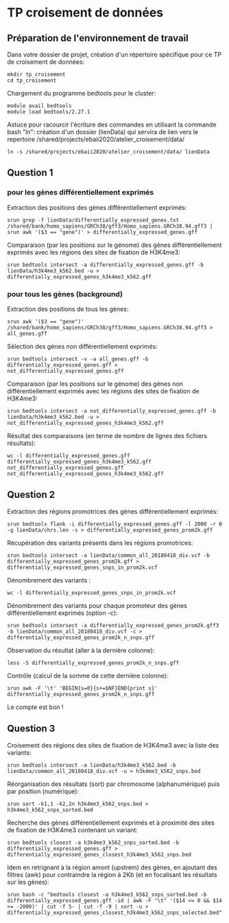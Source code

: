 # TP croisement de données

## Préparation de l'environnement de travail

Dans votre dossier de projet, création d'un répertoire spécifique pour ce TP de croisement de données:
```{bash}
mkdir tp_croisement
cd tp_croisement
```
Chargement du programme bedtools pour le cluster:
```{bash}
module avail bedtools
module load bedtools/2.27.1
```
Astuce pour racourcir l'écriture des commandes en utilisant la commande bash "ln":
création d'un dossier (lienData) qui servira de lien vers le repertoire /shared/projects/ebaii2020/atelier_croisement/data/
```{bash}
ln -s /shared/projects/ebaii2020/atelier_croisement/data/ lienData
```

## Question 1

### pour les gènes différentiellement exprimés

Extraction des positions des gènes différentiellement exprimés:
```{bash}
srun grep -f lienData/differentially_expressed_genes.txt /shared/bank/homo_sapiens/GRCh38/gff3/Homo_sapiens.GRCh38.94.gff3 | srun awk '($3 == "gene")' > differentially_expressed_genes.gff
```

Comparaison (par les positions sur le génome) des gènes différentiellement exprimés avec les régions des sites de fixation de H3K4me3:
```{bash}
srun bedtools intersect -a differentially_expressed_genes.gff -b lienData/h3k4me3_k562.bed -u > differentially_expressed_genes_h3k4me3_k562.gff
```

### pour tous les gènes (background)

Extraction des positions de tous les gènes:
```{bash}
srun awk '($3 == "gene")' /shared/bank/homo_sapiens/GRCh38/gff3/Homo_sapiens.GRCh38.94.gff3 > all_genes.gff
```

Sélection des gènes non différentiellement exprimés:
```{bash}
srun bedtools intersect -v -a all_genes.gff -b differentially_expressed_genes.gff > not_differentially_expressed_genes.gff
```
Comparaison (par les positions sur le génome) des gènes non différentiellement exprimés avec les régions des sites de fixation de H3K4me3:
```{bash}
srun bedtools intersect -a not_differentially_expressed_genes.gff -b lienData/h3k4me3_k562.bed -u > not_differentially_expressed_genes_h3k4me3_k562.gff
```

Résultat des comparaisons (en terme de nombre de lignes des fichiers résultats):
```{bash}
wc -l differentially_expressed_genes.gff differentially_expressed_genes_h3k4me3_k562.gff not_differentially_expressed_genes.gff not_differentially_expressed_genes_h3k4me3_k562.gff
```

## Question 2


Extraction des régions promotrices des gènes différentiellement exprimés:
```{bash}
srun bedtools flank -i differentially_expressed_genes.gff -l 2000 -r 0 -g lienData/chrs.len -s > differentially_expressed_genes_prom2k.gff
```
Récupération des variants présents dans les régions promotrices:
```{bash}
srun bedtools intersect -a lienData/common_all_20180418_div.vcf -b differentially_expressed_genes_prom2k.gff > differentially_expressed_genes_snps_in_prom2k.vcf
```
Dénombrement des variants :
```{bash}
wc -l differentially_expressed_genes_snps_in_prom2k.vcf
```
Dénombrement des variants pour chaque promoteur des gènes différentiellement exprimés (option -c):
```{bash}
srun bedtools intersect -a differentially_expressed_genes_prom2k.gff3 -b lienData/common_all_20180418_div.vcf -c > differentially_expressed_genes_prom2k_n_snps.gff
```
Observation du résultat (aller à la dernière colonne):
```{bash}
less -S differentially_expressed_genes_prom2k_n_snps.gff
```
Contrôle (calcul de la somme de cette dernière colonne):
```{bash}
srun awk -F '\t' 'BEGIN{s=0}{s+=$NF}END{print s}' differentially_expressed_genes_prom2k_n_snps.gff
```
Le compte est bon !

## Question 3

Croisement des régions des sites de fixation de H3K4me3 avec la liste des variants:
```{bash}
srun bedtools intersect -a lienData/h3k4me3_k562.bed -b lienData/common_all_20180418_div.vcf -u > h3k4me3_k562_snps.bed
```
Réorganisation des résultats (sort) par chromosome (alphanumérique) puis par position (numérique):
```{bash}
srun sort -k1,1 -k2,2n h3k4me3_k562_snps.bed > h3k4me3_k562_snps_sorted.bed
```
Recherche des gènes différentiellement exprimés et à proximité des sites de fixation de H3K4me3 contenant un variant:
```{bash}
srun bedtools closest -a h3k4me3_k562_snps_sorted.bed -b differentially_expressed_genes.gff > differentially_expressed_genes_closest_h3k4me3_k562_snps.bed
```
Idem en retrignant à la région amont (upstrem) des gènes, en ajoutant des filtres (awk) pour contraindre la région à 2Kb (et en focalisant les résultats sur les gènes):
```{bash}
srun bash -c "bedtools closest -a h3k4me3_k562_snps_sorted.bed -b differentially_expressed_genes.gff -id | awk -F "\t" '($14 <= 0 && $14 >= -2000)' | cut -f 5- | cut -f -9 | sort -u > differentially_expressed_genes_closest_h3k4me3_k562_snps_selected.bed"
```
